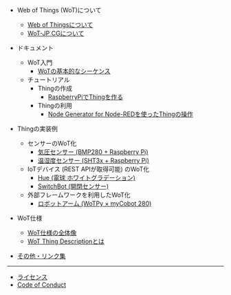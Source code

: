 - Web of Things (WoT)について
  - [Web of Thingsについて](about.md)
  - [WoT-JP CGについて](aboutcg.md)

- ドキュメント
  - WoT入門
    - [WoTの基本的なシーケンス](basicsequence.md)
  - チュートリアル
    - Thingの作成
      - [RaspberryPiでThingを作る](raspithing.md)
    - Thingの利用
      - [Node Generator for Node-REDを使ったThingの操作](nodegen-tutorial.md)

- Thingの実装例
  - センサーのWoT化
    - [気圧センサー (BMP280 + Raspberry Pi)](examples/bmp280/)
    - [温湿度センサー (SHT3x + Raspberry Pi)](examples/sht3x/)
  - IoTデバイス (REST APIが取得可能) のWoT化
    - [Hue (電球 ホワイトグラデーション)](examples/hue-white-light/)
    - [SwitchBot (開閉センサー)](examples/switchbot-contact-sensor/)
  - 外部フレームワークを利用したWoT化
    - [ロボットアーム (WoTPy × myCobot 280)](examples/mycobot/)

- WoT仕様
  - [WoT仕様の全体像](recs.md)
  - [WoT Thing Descriptionとは](td.md)

- [その他・リンク集](misc.md)

---

- [ライセンス](LICENSE.md)
- [Code of Conduct](CODE_OF_CONDUCT.md)
